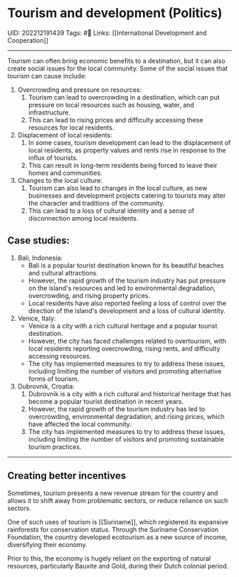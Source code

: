 # Tourism and development (Politics)
UID: 202212191439
Tags: #🌱 
Links: [[International Development and Cooperation]]

----
Tourism can often bring economic benefits to a destination, but it can also create social issues for the local community. Some of the social issues that tourism can cause include:

1. Overcrowding and pressure on resources: 
	1. Tourism can lead to overcrowding in a destination, which can put pressure on local resources such as housing, water, and infrastructure. 
	2. This can lead to rising prices and difficulty accessing these resources for local residents.
2. Displacement of local residents: 
	1. In some cases, tourism development can lead to the displacement of local residents, as property values and rents rise in response to the influx of tourists. 
	2. This can result in long-term residents being forced to leave their homes and communities. 
3. Changes to the local culture: 
	1. Tourism can also lead to changes in the local culture, as new businesses and development projects catering to tourists may alter the character and traditions of the community. 
	2. This can lead to a loss of cultural identity and a sense of disconnection among local residents.
## Case studies:

1. Bali, Indonesia: 
	- Bali is a popular tourist destination known for its beautiful beaches and cultural attractions. 
	- However, the rapid growth of the tourism industry has put pressure on the island's resources and led to environmental degradation, overcrowding, and rising property prices. 
	- Local residents have also reported feeling a loss of control over the direction of the island's development and a loss of cultural identity.
2. Venice, Italy: 
	- Venice is a city with a rich cultural heritage and a popular tourist destination. 
	- However, the city has faced challenges related to overtourism, with local residents reporting overcrowding, rising rents, and difficulty accessing resources. 
	- The city has implemented measures to try to address these issues, including limiting the number of visitors and promoting alternative forms of tourism.
3. Dubrovnik, Croatia: 
	1. Dubrovnik is a city with a rich cultural and historical heritage that has become a popular tourist destination in recent years. 
	2. However, the rapid growth of the tourism industry has led to overcrowding, environmental degradation, and rising prices, which have affected the local community. 
	3. The city has implemented measures to try to address these issues, including limiting the number of visitors and promoting sustainable tourism practices.
----
## Creating better incentives
Sometimes, tourism presents a new revenue stream for the country and allows it to shift away from problematic sectors, or reduce reliance on such sectors.

One of such uses of tourism is [[Suriname]], which registered its expansive rainforests for conservation status. Through the Suriname Conservation Foundation, the country developed ecotourism as a new source of income, diversifying their economy.

Prior to this, the economy is hugely reliant on the exporting of natural resources, particularly Bauxite and Gold, during their Dutch colonial period. 
